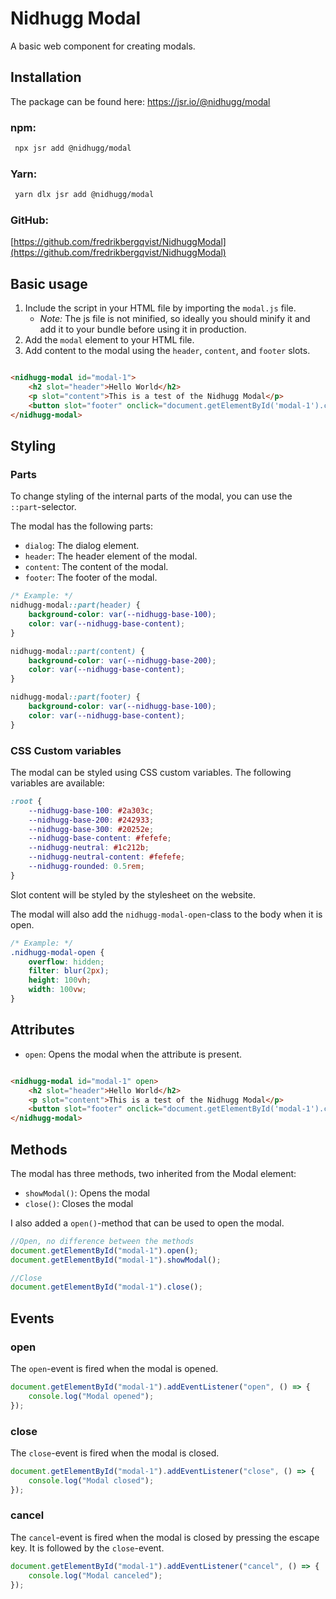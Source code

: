 # Nidhugg Modal

A basic web component for creating modals.

## Installation

The package can be found here: https://jsr.io/@nidhugg/modal

### npm:

```bash
 npx jsr add @nidhugg/modal
```

### Yarn:

```bash
 yarn dlx jsr add @nidhugg/modal
```

### GitHub:

[https://github.com/fredrikbergqvist/NidhuggModal](https://github.com/fredrikbergqvist/NidhuggModal)

## Basic usage

1. Include the script in your HTML file by importing the `modal.js` file.
	- _Note:_ The js file is not minified, so ideally you should minify it and add it to your bundle before using it in
		production.
2. Add the `modal` element to your HTML file.
3. Add content to the modal using the `header`, `content`, and `footer` slots.

```html

<nidhugg-modal id="modal-1">
	<h2 slot="header">Hello World</h2>
	<p slot="content">This is a test of the Nidhugg Modal</p>
	<button slot="footer" onclick="document.getElementById('modal-1').close()">Close</button>
</nidhugg-modal>
```

## Styling

### Parts

To change styling of the internal parts of the modal, you can use the `::part`-selector.

The modal has the following parts:

- `dialog`: The dialog element.
- `header`: The header element of the modal.
- `content`: The content of the modal.
- `footer`: The footer of the modal.

```css
/* Example: */
nidhugg-modal::part(header) {
	background-color: var(--nidhugg-base-100);
	color: var(--nidhugg-base-content);
}

nidhugg-modal::part(content) {
	background-color: var(--nidhugg-base-200);
	color: var(--nidhugg-base-content);
}

nidhugg-modal::part(footer) {
	background-color: var(--nidhugg-base-100);
	color: var(--nidhugg-base-content);
}
```

### CSS Custom variables

The modal can be styled using CSS custom variables. The following variables are available:

```css
:root {
	--nidhugg-base-100: #2a303c;
	--nidhugg-base-200: #242933;
	--nidhugg-base-300: #20252e;
	--nidhugg-base-content: #fefefe;
	--nidhugg-neutral: #1c212b;
	--nidhugg-neutral-content: #fefefe;
	--nidhugg-rounded: 0.5rem;
}
```

Slot content will be styled by the stylesheet on the website.

The modal will also add the `nidhugg-modal-open`-class to the body when it is open.

```css
/* Example: */
.nidhugg-modal-open {
	overflow: hidden;
	filter: blur(2px);
	height: 100vh;
	width: 100vw;
}
```

## Attributes

- `open`: Opens the modal when the attribute is present.

```html

<nidhugg-modal id="modal-1" open>
	<h2 slot="header">Hello World</h2>
	<p slot="content">This is a test of the Nidhugg Modal</p>
	<button slot="footer" onclick="document.getElementById('modal-1').close()">Close</button>
</nidhugg-modal>
```

## Methods

The modal has three methods, two inherited from the Modal element:

- `showModal()`: Opens the modal
- `close()`: Closes the modal

I also added a `open()`-method that can be used to open the modal.

```javascript
//Open, no difference between the methods
document.getElementById("modal-1").open();
document.getElementById("modal-1").showModal();

//Close
document.getElementById("modal-1").close();
```

## Events

### open

The `open`-event is fired when the modal is opened.

```javascript
document.getElementById("modal-1").addEventListener("open", () => {
	console.log("Modal opened");
});
```

### close

The `close`-event is fired when the modal is closed.

```javascript
document.getElementById("modal-1").addEventListener("close", () => {
	console.log("Modal closed");
});
```

### cancel

The `cancel`-event is fired when the modal is closed by pressing the escape key. It is followed by the `close`-event.

```javascript
document.getElementById("modal-1").addEventListener("cancel", () => {
	console.log("Modal canceled");
});
```
